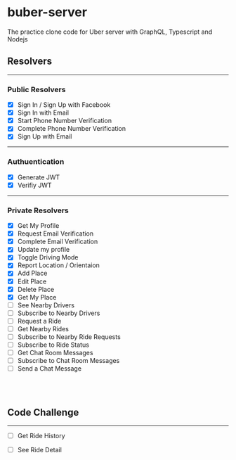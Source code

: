 # buber-server
The practice clone code for Uber server with GraphQL, Typescript and Nodejs

## Resolvers
---
### Public Resolvers
- [x] Sign In / Sign Up with Facebook
- [x] Sign In with Email
- [x] Start Phone Number Verification
- [x] Complete Phone Number Verification
- [x] Sign Up with Email
---
### Authuentication
- [x] Generate JWT
- [x] Verifiy JWT

---
### Private Resolvers
- [x] Get My Profile
- [x] Request Email Verification
- [x] Complete Email Verification
- [x] Update my profile
- [x] Toggle Driving Mode
- [x] Report Location / Orientaion
- [x] Add Place
- [x] Edit Place
- [x] Delete Place
- [x] Get My Place
- [ ] See Nearby Drivers
- [ ] Subscribe to Nearby Drivers
- [ ] Request a Ride
- [ ] Get Nearby Rides
- [ ] Subscribe to Nearby Ride Requests
- [ ] Subscribe to Ride Status
- [ ] Get Chat Room Messages
- [ ] Subscribe to Chat Room Messages
- [ ] Send a Chat Message
<br>
<br>


## Code Challenge
---
- [ ] Get Ride History
- [ ] See Ride Detail

